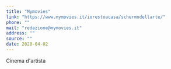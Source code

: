 ```yaml
---
title: "Mymovies"
link: "https://www.mymovies.it/iorestoacasa/schermodellarte/"
phone: ""
mail: "redazione@mymovies.it"
address: ""
source: ""
date: 2020-04-02
---
```


Cinema d'artista
